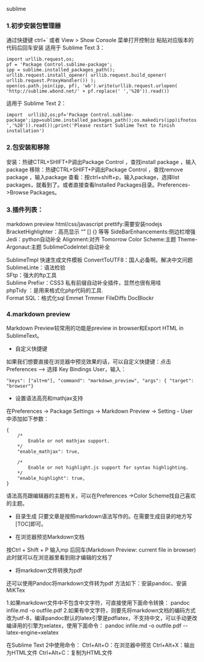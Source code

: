 sublime

### 1.初步安装包管理器 
通过快捷键 ctrl+` 或者 View > Show Console 菜单打开控制台
粘贴对应版本的代码后回车安装
适用于 Sublime Text 3：
```
import urllib.request,os;  
pf = 'Package Control.sublime-package';  
ipp = sublime.installed_packages_path();  
urllib.request.install_opener( urllib.request.build_opener( urllib.request.ProxyHandler()) );  
open(os.path.join(ipp, pf), 'wb').write(urllib.request.urlopen( 'http://sublime.wbond.net/' + pf.replace(' ','%20')).read())
```


适用于 Sublime Text 2：
```
import  urllib2,os;pf='Package Control.sublime-package';ipp=sublime.installed_packages_path();os.makedirs(ipp)ifnotos.path.exists(ipp)elseNone;urllib2.install_opener(urllib2.build_opener(urllib2.ProxyHandler()));open(os.path.join(ipp,pf),'wb').write(urllib2.urlopen('http://sublime.wbond.net/'+pf.replace(' ','%20')).read());print('Please restart Sublime Text to finish installation')
```

### 2.包安装和移除
安装：热键CTRL+SHIFT+P调出Package Control ，查找install package ，输入package
移除：热键CTRL+SHIFT+P调出Package Control ，查找remove package ，输入package
查看：按ctrl+shift+p，输入package，选择list packages，就看到了。或者直接查看Installed Packages目录。Preferences->Browse Packages。


### 3.插件列表：
markdown preview
html/css/javascript prettify:需要安装nodejs
BracketHighlighter：高亮显示 “” [] {} 等等 
SideBarEnhancements:侧边栏增强
Jedi：python自动补全
Alignment:对齐
Tomorrow Color Scheme:主题
Theme-Argonaut:主题
SublimeCodeIntel:自动补全

SublimeTmpl 快速生成文件模板
ConvertToUTF8：国人必备啊。解决中文问题  
SublimeLinte：语法检验  
SFtp：强大的ftp工具  
Sublime Prefixr：CSS3 私有前缀自动补全插件，显然也很有用哇  
phpTidy ：是用来格式化php代码的工具.  
Format SQL：格式化sql
Emmet
Trmmer
FileDiffs
DocBlockr


### 4.markdown preview

Markdown Preview较常用的功能是preview in browser和Export HTML in SublimeText。

* 自定义快捷键

如果我们想要直接在浏览器中预览效果的话，可以自定义快捷键：点击 Preferences --> 选择 Key Bindings User，输入：
```
"keys": ["alt+m"], "command": "markdown_preview", "args": { "target": "browser"}
```

* 设置语法高亮和mathjax支持

在Preferences -> Package Settings -> Markdown Preview -> Setting - User中添加如下参数：
```
{
    /*
        Enable or not mathjax support.
    */
    "enable_mathjax": true,

    /*
        Enable or not highlight.js support for syntax highlighting.
    */
    "enable_highlight": true,
}
```
语法高亮跟编辑器的主题有关，可以在Preferences ->Color Scheme找自己喜欢的主题。

* 目录生成
只要文章是按照markdown语法写作的。在需要生成目录的地方写[TOC]即可。

* 在浏览器预览Markdown文档

按Ctrl + Shift + P
输入mp 后回车(Markdown Preview: current file in browser)
此时就可以在浏览器里看到刚才编辑的文档了

* 将markdown文件转换为pdf

还可以使用Pandoc将markdown文件转为pdf
方法如下：安装pandoc、安装MiKTex

1.如果markdown文件中不包含中文字符，可直接使用下面命令转换：
pandoc infile.md -o outfile.pdf
2.如果有中文字符，则要先将markdown文档的编码方式改为utf-8，编译pandoc默认的latex引擎是pdflatex，不支持中文，可以手动更改编译用的引擎为xelatex，使用下面命令：
pandoc infile.md -o outfile.pdf --latex-engine=xelatex

在Sublime Text 2中使用命令：
Ctrl+Alt+O：在浏览器中预览
Ctrl+Alt+X：输出为HTML文件
Ctrl+Alt+C：复制为HTML文件
